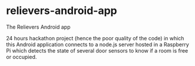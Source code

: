 # relievers-android-app
The Relievers Android app

24 hours hackathon project (hence the poor quality of the code) in which this Android application connects to a node.js server hosted in a Raspberry Pi which detects the state of several door sensors to know if a room is free or occupied.
